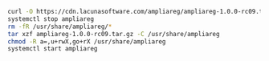 ﻿```sh
curl -O https://cdn.lacunasoftware.com/ampliareg/ampliareg-1.0.0-rc09.tar.gz
systemctl stop ampliareg
rm -fR /usr/share/ampliareg/*
tar xzf ampliareg-1.0.0-rc09.tar.gz -C /usr/share/ampliareg
chmod -R a=,u+rwX,go+rX /usr/share/ampliareg
systemctl start ampliareg
```
